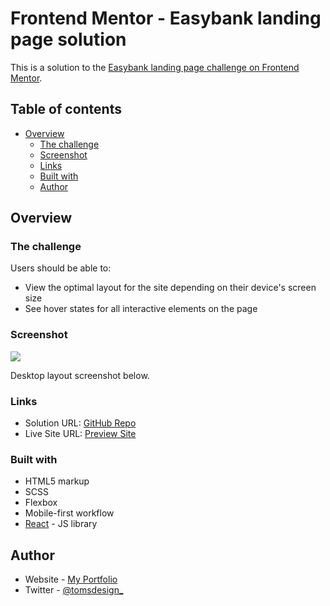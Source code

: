 # Frontend Mentor - Easybank landing page solution

This is a solution to the [Easybank landing page challenge on Frontend Mentor](https://www.frontendmentor.io/challenges/easybank-landing-page-WaUhkoDN).

## Table of contents

- [Overview](#overview)
  - [The challenge](#the-challenge)
  - [Screenshot](#screenshot)
  - [Links](#links)
  - [Built with](#built-with)
  - [Author](#author)

## Overview

### The challenge

Users should be able to:

- View the optimal layout for the site depending on their device's screen size
- See hover states for all interactive elements on the page

### Screenshot

![](./images/desktop-mockup.jpg)

Desktop layout screenshot below.

### Links

- Solution URL: [GitHub Repo](https://github.com/ph4ntom5/EasyBank-Landing-Page-FrontEndMentor-Project)
- Live Site URL: [Preview Site](https://inspiring-golick-43be1b.netlify.app/)

### Built with

- HTML5 markup
- SCSS
- Flexbox
- Mobile-first workflow
- [React](https://reactjs.org/) - JS library

## Author

- Website - [My Portfolio](https://www.tomsweb.site)
- Twitter - [@tomsdesign\_](https://www.twitter.com/tomsdesign_)
